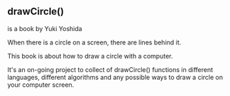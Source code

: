 drawCircle()
---
is a book by Yuki Yoshida

When there is a circle on a screen, there are lines behind it.  

This book is about how to draw a circle with a computer.  

It's an on-going project to collect of drawCircle() functions in different languages, different algorithms and any possible ways to draw a circle on your computer screen.

